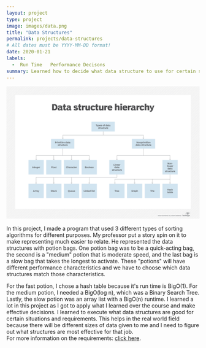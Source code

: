 ```yaml
---
layout: project
type: project
image: images/data.png
title: "Data Structures"
permalink: projects/data-structures
# All dates must be YYYY-MM-DD format!
date: 2020-01-21
labels:
  -  Run Time   Performance Decisons
summary: Learned how to decide what data structure to use for certain situations.
---
```

<img class="ui medium right floated rounded image" src="../images/data.png">


In this project, I made a program that used 3 different types of sorting algorithms for different purposes.  My professor put a story spin on it to make representing much easier to relate.  He represented the data structures with potion bags.  One potion bag was to be a quick-acting bag, the second is a "medium" potion that is moderate speed, and the last bag is a slow bag that takes the longest to activate.  These "potions" will have different performance characteristics and we have to choose which data structures match those characteristics.  

For the fast potion, I chose a hash table because it's run time is BigO(1).  For the medium potion, I needed a BigO(log n), which was a Binary Search Tree.  Lastly, the slow potion was an array list with a BigO(n) runtime.  I learned a lot in this project as I got to apply what I learned over the course and make effective decisions.  I learned to execute what data structures are good for certain situations and requirements.  This helps in the real world field because there will be different sizes of data given to me and I need to figure out what structures are most effective for that job.  
For more information on the requirements: [click here](http://courses.ics.hawaii.edu/ics211f18/morea/150.complex-sorting/experience-H12.html).


